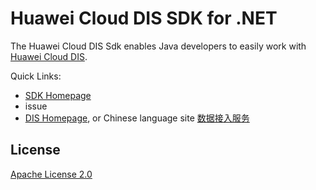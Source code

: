 # Huawei Cloud DIS SDK for .NET

The Huawei Cloud DIS Sdk enables Java developers to easily work with [Huawei Cloud DIS](https://www.huaweicloud.com/en-us/product/dis.html).

Quick Links:
- [SDK Homepage](https://developer.huaweicloud.com/sdk?all)
- issue
- [DIS Homepage](https://www.huaweicloud.com/en-us/product/dis.html), or Chinese language site [数据接入服务](https://www.huaweicloud.com/product/dis.html)

## License
[Apache License 2.0](https://www.apache.org/licenses/LICENSE-2.0.html)